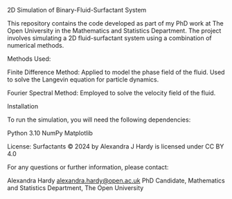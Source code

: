 2D Simulation of Binary-Fluid-Surfactant System

This repository contains the code developed as part of my PhD work at The Open University in the Mathematics and Statistics Department. The project involves simulating a 2D fluid-surfactant system using a combination of numerical methods.

Methods Used:

Finite Difference Method: Applied to model the phase field of the fluid. Used to solve the Langevin equation for particle dynamics.

Fourier Spectral Method: Employed to solve the velocity field of the fluid.


Installation

To run the simulation, you will need the following dependencies:

Python 3.10 NumPy Matplotlib

License: Surfactants © 2024 by Alexandra J Hardy is licensed under CC BY 4.0

For any questions or further information, please contact:

Alexandra Hardy alexandra.hardy@open.ac.uk PhD Candidate, Mathematics and Statistics Department, The Open University
